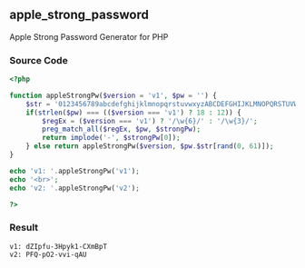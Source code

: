 ## apple_strong_password
Apple Strong Password Generator for PHP

### Source Code

```PHP
<?php

function appleStrongPw($version = 'v1', $pw = '') {
    $str = '0123456789abcdefghijklmnopqrstuvwxyzABCDEFGHIJKLMNOPQRSTUVWXYZ';
    if(strlen($pw) === (($version === 'v1') ? 18 : 12)) {
        $regEx = ($version === 'v1') ? '/\w{6}/' : '/\w{3}/';
        preg_match_all($regEx, $pw, $strongPw);
        return implode('-', $strongPw[0]);
    } else return appleStrongPw($version, $pw.$str[rand(0, 61)]);
}

echo 'v1: '.appleStrongPw('v1');
echo '<br>';
echo 'v2: '.appleStrongPw('v2');

?>
```

### Result

```
v1: dZIpfu-3Hpyk1-CXmBpT
v2: PFQ-pO2-vvi-qAU
```
